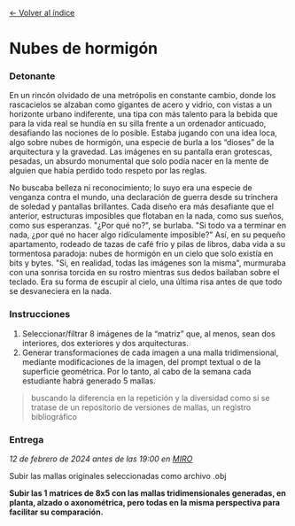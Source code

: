 [← Volver al índice](/semanas/README.md)

# Nubes de hormigón

### **Detonante**

En un rincón olvidado de una metrópolis en constante cambio, donde los rascacielos se alzaban como gigantes de acero y vidrio, con vistas a un horizonte urbano indiferente, una tipa con más talento para la bebida que para la vida real se hundía en su silla frente a un ordenador anticuado, desafiando las nociones de lo posible. Estaba jugando con una idea loca, algo sobre nubes de hormigón, una especie de burla a los “dioses” de la arquitectura y la gravedad. Las imágenes en su pantalla eran grotescas, pesadas, un absurdo monumental que solo podía nacer en la mente de alguien que había perdido todo respeto por las reglas. 

No buscaba belleza ni reconocimiento; lo suyo era una especie de venganza contra el mundo, una declaración de guerra desde su trinchera de soledad y pantallas brillantes. Cada diseño era más desafiante que el anterior, estructuras imposibles que flotaban en la nada, como sus sueños, como sus esperanzas. "¿Por qué no?", se burlaba. "Si todo va a terminar en nada, ¿por qué no hacer algo ridículamente imposible?" Así, en su pequeño apartamento, rodeado de tazas de café frío y pilas de libros, daba vida a su tormentosa paradoja: nubes de hormigón en un cielo que solo existía en bits y bytes. "Si, en realidad, todas las imágenes son la misma", murmuraba con una sonrisa torcida en su rostro mientras sus dedos bailaban sobre el teclado. Era su forma de escupir al cielo, una última risa antes de que todo se desvaneciera en la nada.

### **Instrucciones**

1. Seleccionar/filtrar 8 imágenes de la “matriz” que, al menos, sean dos interiores, dos exteriores y dos arquitecturas.
2. Generar transformaciones de cada imagen a una malla tridimensional, mediante modificaciones de la imagen, del prompt textual o de la superficie geométrica. Por lo tanto, al cabo de la semana cada estudiante habrá generado 5 mallas.
> buscando la diferencia en la repetición y la diversidad como si se tratase de un repositorio de versiones de mallas, un registro bibliográfico

### **Entrega**

*12 de febrero de 2024 antes de las 19:00 en [MIRO](https://miro.com/app/board/uXjVN1J8oIk=/?share_link_id=652324629133)*

Subir las mallas originales seleccionadas como archivo .obj

**Subir las 1 matrices de 8x5 con las mallas tridimensionales generadas, en planta, alzado o axonométrica, pero todas en la misma perspectiva para facilitar su comparación.**
